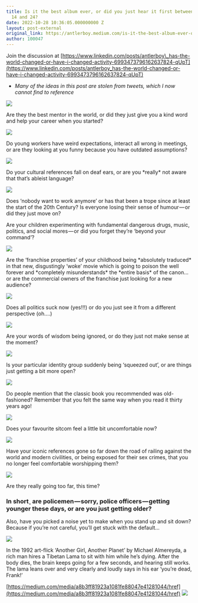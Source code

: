 ```yaml
---
title: Is it the best album ever, or did you just hear it first between the ages of
  14 and 24?
date: 2022-10-28 10:36:05.000000000 Z
layout: post-external
original_link: https://antlerboy.medium.com/is-it-the-best-album-ever-or-did-you-just-hear-it-first-between-the-ages-of-14-and-24-e3dc4ded393b?source=rss-97852f5a56ae------2
author: 100047
---
```


Join the discussion at [https://www.linkedin.com/posts/antlerboy\_has-the-world-changed-or-have-i-changed-activity-6993473796162637824-qUpT](https://www.linkedin.com/posts/antlerboy_has-the-world-changed-or-have-i-changed-activity-6993473796162637824-qUpT)

- _Many of the ideas in this post are stolen from tweets, which I now cannot find to reference_

![](https://cdn-images-1.medium.com/max/1024/1*9fhQ_17l8nx-i3_UUzV1_Q.png)

Are they the best mentor in the world, or did they just give you a kind word and help your career when you started?

![](https://cdn-images-1.medium.com/max/1024/1*o8f_UC0pkEB0-xKTXww_jA.png)

Do young workers have weird expectations, interact all wrong in meetings, or are they looking at you funny because you have outdated assumptions?

![](https://cdn-images-1.medium.com/max/918/0*3MpZgKDJZmf18dg4)

Do your cultural references fall on deaf ears, or are you \*really\* not aware that that’s ableist language?

![](https://cdn-images-1.medium.com/max/1024/0*8Npw68yC9jJeaiAZ)

Does ‘nobody want to work anymore’ or has that been a trope since at least the start of the 20th Century? Is everyone losing their sense of humour — or did they just move on?

Are your children experimenting with fundamental dangerous drugs, music, politics, and social mores — or did you forget they’re ‘beyond your command’?

![](https://cdn-images-1.medium.com/max/1024/0*SN5kt40DEwWcvQ93)

Are the ‘franchise properties’ of your childhood being \*absolutely traduced\* in that new, disgustingly ‘woke’ movie which is going to poison the well forever and \*completely misunderstands\* the \*entire basis\* of the canon… or are the commercial owners of the franchise just looking for a new audience?

![](https://cdn-images-1.medium.com/max/1024/0*0-zBASKOoiV-nNzs)

Does all politics suck now (yes!!!) or do you just see it from a different perspective (oh….)

![](https://cdn-images-1.medium.com/max/1024/0*axdZ_AiigpyXfDw0)

Are your words of wisdom being ignored, or do they just not make sense at the moment?

![](https://cdn-images-1.medium.com/max/1024/0*f7So-Ey2w2eZDRZI)

Is your particular identity group suddenly being ‘squeezed out’, or are things just getting a bit more open?

![](https://cdn-images-1.medium.com/max/885/0*KNmbgVCN3lbRR5O-)

Do people mention that the classic book you recommended was old-fashioned? Remember that you felt the same way when you read it thirty years ago!

![](https://cdn-images-1.medium.com/max/590/0*cb5bjIqvZaQPiNpb)

Does your favourite sitcom feel a little bit uncomfortable now?

![](https://cdn-images-1.medium.com/max/787/0*81sx_zPMJXeNuHPf)

Have your iconic references gone so far down the road of railing against the world and modern civilities, or being exposed for their sex crimes, that you no longer feel comfortable worshipping them?

![](https://cdn-images-1.medium.com/max/984/0*8WId_lrNd5xy5-HO)

Are they really going too far, this time?

### In short¸ are policemen — sorry, police officers — getting younger these days, or are you just getting older?

Also, have you picked a noise yet to make when you stand up and sit down? Because if you’re not careful, you’ll get stuck with the default…

![](https://cdn-images-1.medium.com/max/1024/0*AiPElKw3UiK5DWfM)

In the 1992 art-flick ‘Another Girl, Another Planet’ by Michael Almereyda, a rich man hires a Tibetan Lama to sit with him while he’s dying. After the body dies, the brain keeps going for a few seconds, and hearing still works. The lama leans over and very clearly and loudly says in his ear ‘you’re dead, Frank!’

[https://medium.com/media/a8b3ff81923a1081fe88047e41281044/href](https://medium.com/media/a8b3ff81923a1081fe88047e41281044/href) ![](https://medium.com/_/stat?event=post.clientViewed&referrerSource=full_rss&postId=e3dc4ded393b)